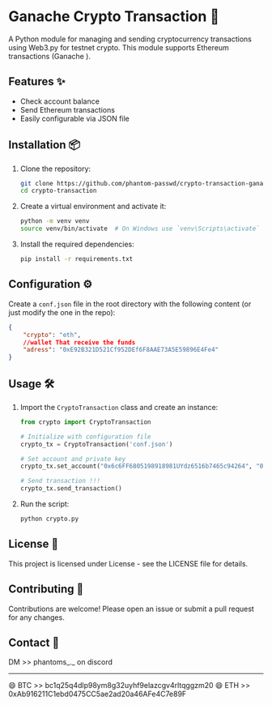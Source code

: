 # Ganache Crypto Transaction 🚀

A Python module for managing and sending cryptocurrency transactions using Web3.py for testnet crypto. This module supports Ethereum transactions (Ganache ).

## Features ✨
- Check account balance
- Send Ethereum transactions
- Easily configurable via JSON file

## Installation 📦

1. Clone the repository:
    ```bash
    git clone https://github.com/phantom-passwd/crypto-transaction-ganache.git
    cd crypto-transaction
    ```

2. Create a virtual environment and activate it:
    ```bash
    python -m venv venv
    source venv/bin/activate  # On Windows use `venv\Scripts\activate`
    ```

3. Install the required dependencies:
    ```bash
    pip install -r requirements.txt
    ```

## Configuration ⚙️

Create a `conf.json` file in the root directory with the following content (or just modify the one in the repo):
```json
{
    "crypto": "eth",
    //wallet That receive the funds
    "adress": "0xE92B321D521Cf952DEf6F8AAE73A5E59896E4Fe4"
}
```

## Usage 🛠️

1. Import the `CryptoTransaction` class and create an instance:
    ```python
    from crypto import CryptoTransaction

    # Initialize with configuration file
    crypto_tx = CryptoTransaction('conf.json')

    # Set account and private key
    crypto_tx.set_account("0x6c6FF6805198918981UYdz6516b7465c94264", "0x41e2a9fa6aea354f303ce87ef1ezf181FEZFZF818866c4c9f82938e686809")

    # Send transaction !!!
    crypto_tx.send_transaction()
    ```

2. Run the script:
    ```bash
    python crypto.py
    ```

## License 📄

This project is licensed under License - see the LICENSE file for details.

## Contributing 🤝

Contributions are welcome! Please open an issue or submit a pull request for any changes.

## Contact 📧

DM >> phantoms_._   on discord

---
😄 BTC >> bc1q25q4dlp98ym8g32uyhf9elazcgv4rltqggzm20
😄 ETH >> 0xAb916211C1ebd0475CC5ae2ad20a46AFe4C7e89F
